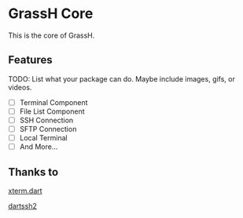 <!--
This README describes the package. If you publish this package to pub.dev,
this README's contents appear on the landing page for your package.

For information about how to write a good package README, see the guide for
[writing package pages](https://dart.dev/guides/libraries/writing-package-pages).

For general information about developing packages, see the Dart guide for
[creating packages](https://dart.dev/guides/libraries/create-library-packages)
and the Flutter guide for
[developing packages and plugins](https://flutter.dev/developing-packages).
-->

# GrassH Core

This is the core of GrassH.

## Features

TODO: List what your package can do. Maybe include images, gifs, or videos.

- [ ] Terminal Component
- [ ] File List Component
- [ ] SSH Connection
- [ ] SFTP Connection
- [ ] Local Terminal
- [ ] And More...

## Thanks to

[xterm.dart](https://pub.dev/packages/xterm)

[dartssh2](https://pub.dev/packages/dartssh2)
